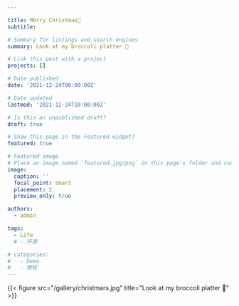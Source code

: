 ```yaml
---

title: Merry Christmas🎄
subtitle: 

# Summary for listings and search engines
summary: Look at my broccoli platter 🥦

# Link this post with a project
projects: []

# Date published
date: '2021-12-24T00:00:00Z'

# Date updated
lastmod: '2021-12-24T10:00:00Z'

# Is this an unpublished draft?
draft: true

# Show this page in the Featured widget?
featured: true

# Featured image
# Place an image named `featured.jpg/png` in this page's folder and customize its options here.
image:
  caption: ''
  focal_point: Smart
  placement: 2
  preview_only: true

authors:
  - admin

tags:
  - Life
  # - 开源

# categories:
#   - Demo
#   - 教程
---
```

{{< figure src="/gallery/christmars.jpg" title="Look at my broccoli platter 🥦" >}}



<!-- 
## Overview

Are you David? -->


